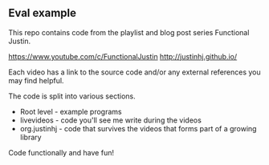 ## Eval example

This repo contains code from the playlist and blog post series Functional Justin.

https://www.youtube.com/c/FunctionalJustin
http://justinhj.github.io/

Each video has a link to the source code and/or any external references you may find helpful.

The code is split into various sections.

* Root level - example programs
* livevideos - code you'll see me write during the videos
* org.justinhj - code that survives the videos that forms part of a growing library

Code functionally and have fun!
